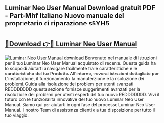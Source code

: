 ## Luminar Neo User Manual Download gratuit PDF - Part-Mhf Italiano Nuovo manuale del proprietario di riparazione s5YH5

# <h2><a href="http://dfbh1mh.blite.top/?on=Luminar+Neo+User+Manual">🔗Download 👉🔴 Luminar Neo User Manual</a></h2>

[![Luminar Neo User Manual download](https://i.imgur.com/lujVjoI.png)](http://dfbh1mh.blite.top/?on=Luminar+Neo+User+Manual)
Benvenuto nel manuale di Istruzioni per il tuo Luminar Neo User Manual acquistato di recente. Questa guida ha lo scopo di aiutarti a navigare facilmente tra le caratteristiche e le caratteristiche del tuo Prodotto. All'interno, troverai istruzioni dettagliate per L'installazione, il funzionamento, la manutenzione e la risoluzione dei problemi. Guida alla risoluzione dei problemi per utenti avanzati REDDDDDDD questa sezione fornisce suggerimenti avanzati per la risoluzione dei problemi per utenti esperti del tuo nuovo REDDDDDDD. Vivi il futuro con le funzionalità innovative del tuo nuovo Luminar Neo User Manual. Siamo qui per aiutarti in ogni fase del processo Luminar Neo User Manual. Il nostro Team di assistenza clienti è a tua disposizione per tutto il tuo viaggio.
